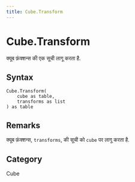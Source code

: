 ```yaml
---
title: Cube.Transform
---
```


# Cube.Transform


क्यूब फ़ंक्शन्स की एक सूची लागू करता है.


## Syntax

```powerquery
Cube.Transform(
    cube as table,
    transforms as list
) as table
```


## Remarks

क्यूब फ़ंक्शन्स, <code>transforms</code>, की सूची को <code>cube</code> पर लागू करता है.



## Category
Cube
